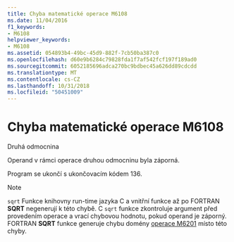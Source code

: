 ```yaml
---
title: Chyba matematické operace M6108
ms.date: 11/04/2016
f1_keywords:
- M6108
helpviewer_keywords:
- M6108
ms.assetid: 054893b4-49bc-45d9-882f-7cb50ba387c0
ms.openlocfilehash: d60e9b6284c79828fda1f7af542fcf197f189ad0
ms.sourcegitcommit: 6052185696adca270bc9bdbec45a626dd89cdcdd
ms.translationtype: MT
ms.contentlocale: cs-CZ
ms.lasthandoff: 10/31/2018
ms.locfileid: "50451009"
---
```

# <a name="math-error-m6108"></a>Chyba matematické operace M6108

Druhá odmocnina

Operand v rámci operace druhou odmocninu byla záporná.

Program se ukončí s ukončovacím kódem 136.

> [!NOTE]
>  `sqrt` Funkce knihovny run-time jazyka C a vnitřní funkce až po FORTRAN **SQRT** negenerují k této chybě. C `sqrt` funkce zkontroluje argument před provedením operace a vrací chybovou hodnotu, pokud operand je záporný. FORTRAN **SQRT** funkce generuje chybu domény [operace M6201](../../error-messages/tool-errors/math-error-m6201.md) místo této chyby.